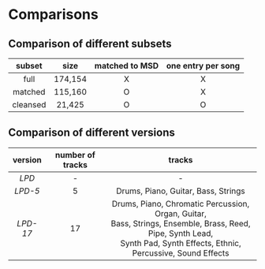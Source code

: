 # Comparisons

## Comparison of different subsets

| subset   | size    | matched to MSD | one entry per song |
|:--------:|:-------:|:--------------:|:------------------:|
| full     | 174,154 |       X        |         X          |
| matched  | 115,160 |       O        |         X          |
| cleansed | 21,425  |       O        |         O          |

## Comparison of different versions

| version  | number of tracks | tracks                              |
|:--------:|:----------------:|:-----------------------------------:|
| *LPD*    |        -         | -                                   |
| *LPD-5*  |        5         | Drums, Piano, Guitar, Bass, Strings |
| *LPD-17* |        17        | Drums, Piano, Chromatic Percussion, Organ, Guitar,<br>Bass, Strings, Ensemble, Brass, Reed, Pipe, Synth Lead,<br>Synth Pad, Synth Effects, Ethnic, Percussive, Sound Effects |
